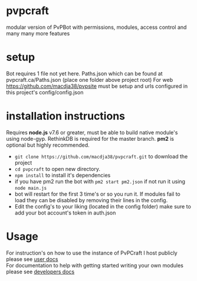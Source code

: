 # pvpcraft
modular version of PvPBot with permissions, modules, access control and many many more features

# setup
Bot requires 1 file not yet here.
Paths.json which can be found at pvpcraft.ca/Paths.json (place one folder above project root)
For web https://github.com/macdja38/pvpsite must be setup and urls configured in this project's config/config.json

# installation instructions
 Requires **node.js** v7.6 or greater, must be able to build native module's using node-gyp. RethinkDB is required for the master branch. **pm2** is optional but highly recommended.

 - `git clone https://github.com/macdja38/pvpcraft.git` to download the project
 - `cd pvpcraft` to open new directory.
 - `npm install` to install it's dependencies
 - if you have pm2 run the bot with `pm2 start pm2.json` if not run it using `node main.js`
 - bot will restart for the first 3 time's or so you run it. If modules fail to load they can be disabled by removing their lines in the config. 
 - Edit the config's to your liking (located in the config folder) make sure to add your bot account's token in auth.json

# Usage
For instruction's on how to use the instance of PvPCraft I host publicly please see [user docs](https://bot.pvpcraft.ca/docs)  
For documentation to help with getting started writing your own modules please see [developers docs](https://macdja38.github.io/pvpcraft/)
